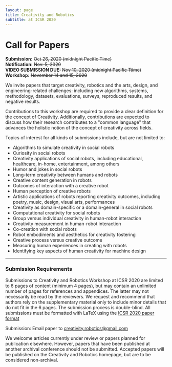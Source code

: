```yaml
---
layout: page
title: Creativity and Robotics
subtitle: at ICSR 2020
---
```


# Call for Papers

**Submission:**  <s>Oct 26, 2020 (midnight Pacific Time) <br></s>
**Notification:** <s>Nov. 5, 2020 <br></s>
**VIDEO SUBMISSION DUE:** <s>Nov 10, 2020 (midnight Pacific Ttime) <br></s>
**Workshop:** <s>November 14 and 15, 2020</s>


We invite papers that target creativity, robotics and the arts,
design, and engineering-related challenges: including new
algorithms, systems, methodology, datasets, evaluations, surveys, reproduced
results, and negative results.

Contributions to this workshop are required to provide a clear definition for
the concept of Creativity. Additionally, contributions are expected to discuss
how their research contributes to a "common language" that advances the
holistic notion of the concept of creativity across fields. 

Topics of interest for all kinds of submissions include, but are not limited to:
- Algorithms to simulate creativity in social robots
- Curiosity in social robots
- Creativity applications of social robots, including educational, healthcare, in-home, entertainment, among others
- Humor and jokes in social robots
- Long-term creativity between humans and robots
- Creative content generation in robots
- Outcomes of interaction with a creative robot
- Human perception of creative robots
- Artistic applications of robots reporting creativity outcomes, including poetry, music, design, visual arts, performances
- Creativity as domain-specific or a domain-general in social robots
- Computational creativity for social robots
- Group versus individual creativity in human-robot interaction
- Creativity measurement in human-robot interaction
- Co-creation with social robots
- Robot embodiments and aesthetics for creativity fostering
- Creative process versus creative outcome
- Measuring human experiences in creating with robots
- Identifying key aspects of human creativity for machine design

<hr>

### Submission Requirements

Submissions to Creativity and Robotics Workshop at ICSR 2020 are limited to
6 pages of content (minimum 4 pages), but may contain an unlimited
number of pages for references and appendices. The latter may not
necessarily be read by the reviewers. We request and recommend that
authors rely on the supplementary material only to include minor
details that do not fit in the 6 pages. The submission process is
double-blind. All submissions must be formatted with LaTeX using
the [ICSR 2020 paper format](https://sites.psu.edu/icsr2020/submission/)

Submission: Email paper to creativity.robotics@gmail.com

We welcome articles currently under review or papers
planned for publication elsewhere. However, papers that have been
published at another archival conference should not be submitted. Accepted
papers will be published on the Creativity and Robotics homepage, but are to be
considered non-archival.
